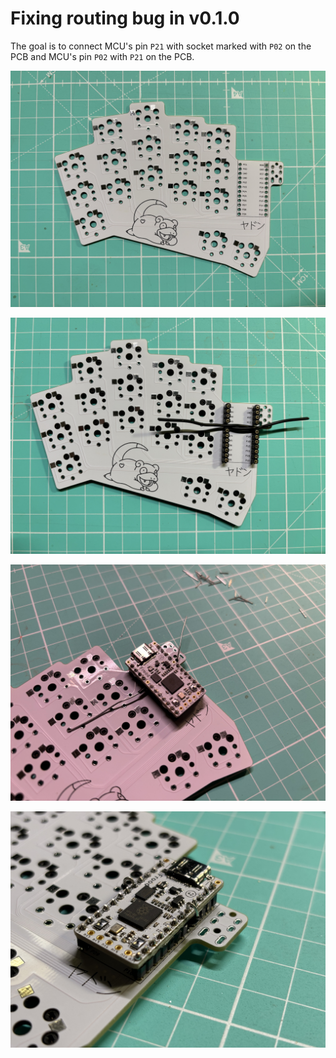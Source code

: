 # Fixing routing bug in v0.1.0
The goal is to connect MCU's pin `P21` with socket marked with `P02` on the PCB and MCU's pin `P02` with `P21` on the PCB. 

![Slowpoke - PCB](images/fix1.jpg)

![Slowpoke - wiring](images/fix2.jpg)

![Slowpoke - mounted MCU](images/fix3.jpg)

![Slowpoke - soldered](images/fix4.jpg)
